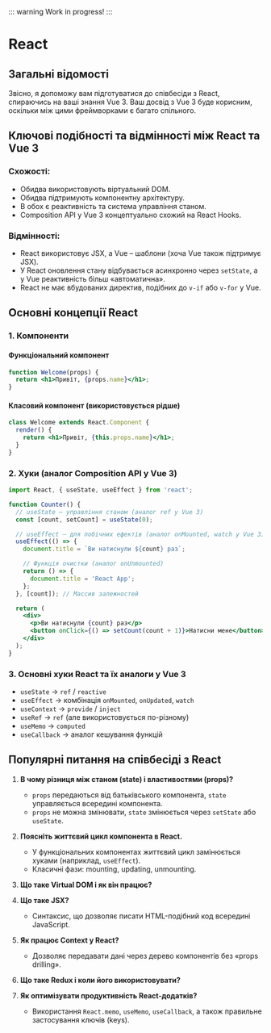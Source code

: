 ::: warning
Work in progress!
:::

# React

## Загальні відомості

Звісно, я допоможу вам підготуватися до співбесіди з React, спираючись на ваші знання Vue 3. Ваш досвід з Vue 3 буде корисним, оскільки між цими фреймворками є багато спільного.

## Ключові подібності та відмінності між React та Vue 3

### Схожості:
- Обидва використовують віртуальний DOM.
- Обидва підтримують компонентну архітектуру.
- В обох є реактивність та система управління станом.
- Composition API у Vue 3 концептуально схожий на React Hooks.

### Відмінності:
- React використовує JSX, а Vue – шаблони (хоча Vue також підтримує JSX).
- У React оновлення стану відбувається асинхронно через `setState`, а у Vue реактивність більш «автоматична».
- React не має вбудованих директив, подібних до `v-if` або `v-for` у Vue.

## Основні концепції React

### 1. Компоненти

#### Функціональний компонент

```jsx
function Welcome(props) {
  return <h1>Привіт, {props.name}</h1>;
}
```

#### Класовий компонент (використовується рідше)

```jsx
class Welcome extends React.Component {
  render() {
    return <h1>Привіт, {this.props.name}</h1>;
  }
}
```

### 2. Хуки (аналог Composition API у Vue 3)

```jsx
import React, { useState, useEffect } from 'react';

function Counter() {
  // useState – управління станом (аналог ref у Vue 3)
  const [count, setCount] = useState(0);

  // useEffect – для побічних ефектів (аналог onMounted, watch у Vue 3)
  useEffect(() => {
    document.title = `Ви натиснули ${count} раз`;

    // Функція очистки (аналог onUnmounted)
    return () => {
      document.title = 'React App';
    };
  }, [count]); // Массив залежностей

  return (
    <div>
      <p>Ви натиснули {count} раз</p>
      <button onClick={() => setCount(count + 1)}>Натисни мене</button>
    </div>
  );
}
```

### 3. Основні хуки React та їх аналоги у Vue 3

- `useState` → `ref` / `reactive`
- `useEffect` → комбінація `onMounted`, `onUpdated`, `watch`
- `useContext` → `provide` / `inject`
- `useRef` → `ref` (але використовується по-різному)
- `useMemo` → `computed`
- `useCallback` → аналог кешування функцій

## Популярні питання на співбесіді з React

1. **В чому різниця між станом (state) і властивостями (props)?**  
   - `props` передаються від батьківського компонента, `state` управляється всередині компонента.  
   - `props` не можна змінювати, `state` змінюється через `setState` або `useState`.

2. **Поясніть життєвий цикл компонента в React.**  
   - У функціональних компонентах життєвий цикл замінюється хуками (наприклад, `useEffect`).  
   - Класичні фази: mounting, updating, unmounting.

3. **Що таке Virtual DOM і як він працює?**

4. **Що таке JSX?**  
   - Синтаксис, що дозволяє писати HTML-подібний код всередині JavaScript.

5. **Як працює Context у React?**  
   - Дозволяє передавати дані через дерево компонентів без «props drilling».

6. **Що таке Redux і коли його використовувати?**

7. **Як оптимізувати продуктивність React-додатків?**  
   - Використання `React.memo`, `useMemo`, `useCallback`, а також правильне застосування ключів (keys).